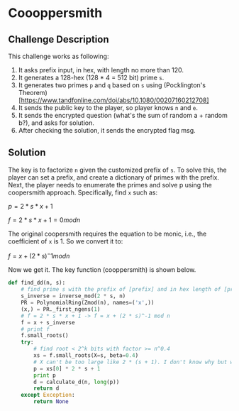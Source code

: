 # Coooppersmith

## Challenge Description

This challenge works as following:
  1. It asks prefix input, in hex, with length no more than 120.
  2. It generates a 128-hex (128 * 4 = 512 bit) prime `s`.
  3. It generates two primes `p` and `q` based on `s` using (Pocklington's Theorem)[https://www.tandfonline.com/doi/abs/10.1080/00207160212708]
  4. It sends the public key to the player, so player knows `n` and `e`.
  5. It sends the encrypted question (what's the sum of random a + random b?), and asks for solution.
  6. After checking the solution, it sends the encrypted flag msg.

## Solution

  The key is to factorize `n` given the customized prefix of `s`. To solve this, the player can set a prefix, and create a dictionary of primes with the prefix. Next, the player needs to enumerate the primes and solve p using the coopersmith approach. Specifically, find `x` such as:

  $p = 2 * s * x + 1$

  $f = 2 * s * x + 1 = 0 mod n$

The original coopersmith requires the equation to be monic, i.e., the coefficient of `x` is 1. So we convert it to:

  $f = x + (2 * s)^-1 mod n$

Now we get it. The key function (cooppersmith) is shown below.

```python
def find_dd(n, s):
    # find prime s with the prefix of [prefix] and in hex length of [prime_len]
    s_inverse = inverse_mod(2 * s, n)
    PR = PolynomialRing(Zmod(n), names=('x',))
    (x,) = PR._first_ngens(1)
    # f = 2 * s * x + 1 -> f = x + (2 * s)^-1 mod n
    f = x + s_inverse
    # print f
    f.small_roots()
    try:
        # find root < 2^k bits with factor >= n^0.4
        xs = f.small_roots(X=s, beta=0.4)
        # X can't be too large like 2 * (s + 1). I don't know why but whatever
        p = xs[0] * 2 * s + 1
        print p
        d = calculate_d(n, long(p))
        return d
    except Exception:
        return None
```
